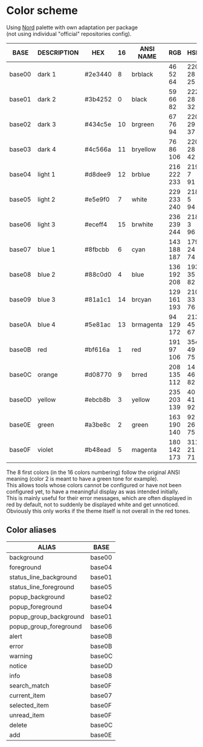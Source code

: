 # Color scheme

Using [Nord](https://arcticicestudio.github.io/nord/) palette
with own adaptation per package  
(not using individual "official" repositories config).

| BASE   | DESCRIPTION | HEX     | 16 | ANSI NAME | RGB         | HSB       | HSL       |
|--------|-------------|---------|----|-----------|-------------|-----------|-----------|
| base00 | dark 1      | #2e3440 |  8 | brblack   |  46  52  64 | 220 28 25 | 220 16 22 | [0;48;2;46;52;64m     [0m
| base01 | dark 2      | #3b4252 |  0 | black     |  59  66  82 | 222 28 32 | 222 16 28 | [0;48;2;59;66;82m     [0m
| base02 | dark 3      | #434c5e | 10 | brgreen   |  67  76  94 | 220 29 37 | 220 17 32 | [0;48;2;67;76;94m     [0m
| base03 | dark 4      | #4c566a | 11 | bryellow  |  76  86 106 | 220 28 42 | 220 16 36 | [0;48;2;76;86;106m     [0m
| base04 | light 1     | #d8dee9 | 12 | brblue    | 216 222 233 | 219  7 91 | 219 28 88 | [0;48;2;216;222;233m     [0m
| base05 | light 2     | #e5e9f0 |  7 | white     | 229 233 240 | 218  5 94 | 218 27 92 | [0;48;2;229;233;240m     [0m
| base06 | light 3     | #eceff4 | 15 | brwhite   | 236 239 244 | 218  3 96 | 218 27 94 | [0;48;2;236;239;244m     [0m
| base07 | blue 1      | #8fbcbb |  6 | cyan      | 143 188 187 | 179 24 74 | 179 25 65 | [0;48;2;143;188;187m     [0m
| base08 | blue 2      | #88c0d0 |  4 | blue      | 136 192 208 | 193 35 82 | 193 43 67 | [0;48;2;136;192;208m     [0m
| base09 | blue 3      | #81a1c1 | 14 | brcyan    | 129 161 193 | 210 33 76 | 210 34 63 | [0;48;2;129;161;193m     [0m
| base0A | blue 4      | #5e81ac | 13 | brmagenta |  94 129 172 | 213 45 67 | 213 32 52 | [0;48;2;94;129;172m     [0m
| base0B | red         | #bf616a |  1 | red       | 191  97 106 | 354 49 75 | 354 42 56 | [0;48;2;191;97;106m     [0m
| base0C | orange      | #d08770 |  9 | brred     | 208 135 112 |  14 46 82 |  14 51 63 | [0;48;2;208;135;112m     [0m
| base0D | yellow      | #ebcb8b |  3 | yellow    | 235 203 139 |  40 41 92 |  40 71 73 | [0;48;2;235;203;139m     [0m
| base0E | green       | #a3be8c |  2 | green     | 163 190 140 |  92 26 75 |  92 28 65 | [0;48;2;163;190;140m     [0m
| base0F | violet      | #b48ead |  5 | magenta   | 180 142 173 | 311 21 71 | 311 20 63 | [0;48;2;180;142;173m     [0m

The 8 first colors (in the 16 colors numbering) follow the original
ANSI meaning (color 2 is meant to have a green tone for example).  
This allows tools whose colors cannot be configured or have not been
configured yet, to have a meaningful display as was intended initially.  
This is mainly useful for their error messages, which are often displayed in
red by default, not to suddenly be displayed white and get unnoticed.  
Obviously this only works if the theme itself is not overall in the red tones.


## Color aliases

| ALIAS                      | BASE   |
|----------------------------|--------|
| background                 | base00 | [0;48;2;46;52;64m     [0m
| foreground                 | base04 | [0;48;2;216;222;233m     [0m
| status_line_background     | base01 | [0;48;2;59;66;82m     [0m
| status_line_foreground     | base05 | [0;48;2;229;233;240m     [0m
| popup_background           | base02 | [0;48;2;67;76;94m     [0m
| popup_foreground           | base04 | [0;48;2;216;222;233m     [0m
| popup_group_background     | base01 | [0;48;2;59;66;82m     [0m
| popup_group_foreground     | base06 | [0;48;2;236;239;244m     [0m
| alert                      | base0B | [0;48;2;191;97;106m     [0m
| error                      | base0B | [0;48;2;191;97;106m     [0m
| warning                    | base0C | [0;48;2;208;135;112m     [0m
| notice                     | base0D | [0;48;2;235;203;139m     [0m
| info                       | base08 | [0;48;2;136;192;208m     [0m
| search_match               | base0F | [0;48;2;180;142;173m     [0m
| current_item               | base07 | [0;48;2;143;188;187m     [0m
| selected_item              | base0F | [0;48;2;180;142;173m     [0m
| unread_item                | base0F | [0;48;2;180;142;173m     [0m
| delete                     | base0C | [0;48;2;208;135;112m     [0m
| add                        | base0E | [0;48;2;163;190;140m     [0m
